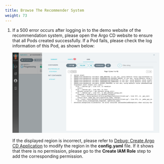 ```yaml
---
title: Browse The Recommender System
weight: 73
---
```


1. If a 500 error occurs after logging in to the demo website of the recommendation system, please open the Argo CD website to ensure that all Pods created successfully. If a Pod fails, please check the log information of this Pod, as shown below:

    ![pod failed log](/images/pod-failed-log.png)

    If the displayed region is incorrect, please refer to [Debug: Create Argo CD Application](../deploy-argocd-application-issues) to modify the region in the **config.yaml** file. If it shows that there is no permission, please go to the **Create IAM Role** step to add the corresponding permission.

